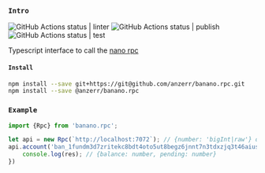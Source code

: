 
### `Intro`
![GitHub Actions status | linter](https://github.com/anzerr/ident.icon/workflows/linter/badge.svg)
![GitHub Actions status | publish](https://github.com/anzerr/ident.icon/workflows/publish/badge.svg)
![GitHub Actions status | test](https://github.com/anzerr/ident.icon/workflows/test/badge.svg)

Typescript interface to call the [nano rpc](https://docs.nano.org/commands/rpc-protocol/#block_info)

#### `Install`
``` bash
npm install --save git+https://git@github.com/anzerr/banano.rpc.git
npm install --save @anzerr/banano.rpc
```

### `Example`
``` javascript
import {Rpc} from 'banano.rpc';

let api = new Rpc(`http://localhost:7072`); // {number: 'bigInt|raw'} or {number: (n: string) => any}
api.account('ban_1fundm3d7zritekc8bdt4oto5ut8begz6jnnt7n3tdxzjq3t46aiuse1h7gj').balance().then((res) => {
	console.log(res); // {balance: number, pending: number}
})
```